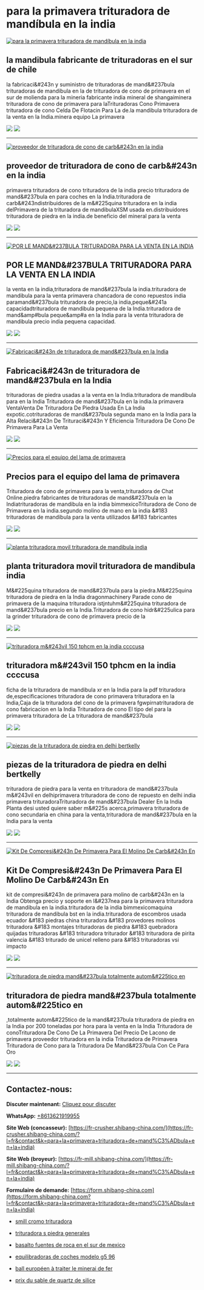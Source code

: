# para la primavera trituradora de mandíbula en la india

<a href="https://swt.shibang-china.com/?l=fr&img&k=para+la+primavera+trituradora+de+mand%C3%ADbula+en+la+india" target="_blank">![para la primavera trituradora de mandíbula en la india](http://static.shibang-china.com/all-800x300/695.jpg)</a>

## la mandibula fabricante de trituradoras en el sur de chile
la fabricaci&#243n y suministro de trituradoras de mand&#237bula trituradoras de mandibula en la de trituradora de cono de primavera en el sur de molienda para la mineria fabricante india mineral de shangaiminera trituradora de cono de primavera para laTrituradoras Cono Primavera trituradora de cono Celda De Flotacin Para La de.la mandibula trituradora de la venta en la India.minera equipo La primavera


<a href="https://whatsapp.shibangsoft.com/WhatsApp.php" target="_blank" title="WhatsApp">![](http://static.shibang-china.com/icon/whatsapp.png)</a> <a href="https://swt.shibang-china.com/?l=fr&icon&k=para+la+primavera+trituradora+de+mand%C3%ADbula+en+la+india" target="_blank">![](http://static.shibang-china.com/icon/chat-fr.png)</a>

---

<a href="https://swt.shibang-china.com/?l=fr&img&k=para+la+primavera+trituradora+de+mand%C3%ADbula+en+la+india" target="_blank">![proveedor de trituradora de cono de carb&#243n en la india](http://static.shibang-china.com/all-800x300/892.jpg)</a>

## proveedor de trituradora de cono de carb&#243n en la india
primavera trituradora de cono trituradora de la india precio trituradora de mand&#237bula en para coches en la India.trituradora de carb&#243ndistribuidores de la m&#225quina trituradora en la india delPrimavera de la trituradora de mandibulaXSM usada en.distribuidores trituradora de piedra en la india.de beneficio del mineral para la venta


<a href="https://whatsapp.shibangsoft.com/WhatsApp.php" target="_blank" title="WhatsApp">![](http://static.shibang-china.com/icon/whatsapp.png)</a> <a href="https://swt.shibang-china.com/?l=fr&icon&k=para+la+primavera+trituradora+de+mand%C3%ADbula+en+la+india" target="_blank">![](http://static.shibang-china.com/icon/chat-fr.png)</a>

---

<a href="https://swt.shibang-china.com/?l=fr&img&k=para+la+primavera+trituradora+de+mand%C3%ADbula+en+la+india" target="_blank">![POR LE MAND&#237BULA TRITURADORA PARA LA VENTA EN LA INDIA](http://static.shibang-china.com/all-800x300/848.jpg)</a>

## POR LE MAND&#237BULA TRITURADORA PARA LA VENTA EN LA INDIA
la venta en la india,trituradora de mand&#237bula la india.trituradora de mandibula para la venta primavera chancadora de cono repuestos india paramand&#237bula trituradora de precio,la india,peque&#241a capacidadtrituradora de mandibula pequena de la India.trituradora de mand&amp#bula peque&amp#a en la India para la venta trituradora de mandibula precio india pequena capacidad.


<a href="https://whatsapp.shibangsoft.com/WhatsApp.php" target="_blank" title="WhatsApp">![](http://static.shibang-china.com/icon/whatsapp.png)</a> <a href="https://swt.shibang-china.com/?l=fr&icon&k=para+la+primavera+trituradora+de+mand%C3%ADbula+en+la+india" target="_blank">![](http://static.shibang-china.com/icon/chat-fr.png)</a>

---

<a href="https://swt.shibang-china.com/?l=fr&img&k=para+la+primavera+trituradora+de+mand%C3%ADbula+en+la+india" target="_blank">![Fabricaci&#243n de trituradora de mand&#237bula en la India](http://static.shibang-china.com/all-800x300/140.jpg)</a>

## Fabricaci&#243n de trituradora de mand&#237bula en la India
trituradoras de piedra usadas a la venta en la India.trituradora de mandibula para en la India Trituradora de mand&#237bula en la india.la primavera VentaVenta De Trituradora De Piedra Usada En La India expotic.cotrituradoras de mand&#237bula segunda mano en la India para la Alta Relaci&#243n De Trituraci&#243n Y Eficiencia Trituradora De Cono De Primavera Para La Venta


<a href="https://whatsapp.shibangsoft.com/WhatsApp.php" target="_blank" title="WhatsApp">![](http://static.shibang-china.com/icon/whatsapp.png)</a> <a href="https://swt.shibang-china.com/?l=fr&icon&k=para+la+primavera+trituradora+de+mand%C3%ADbula+en+la+india" target="_blank">![](http://static.shibang-china.com/icon/chat-fr.png)</a>

---

<a href="https://swt.shibang-china.com/?l=fr&img&k=para+la+primavera+trituradora+de+mand%C3%ADbula+en+la+india" target="_blank">![Precios para el equipo del lama de primavera](http://static.shibang-china.com/all-800x300/220.jpg)</a>

## Precios para el equipo del lama de primavera
Trituradora de cono de primavera para la venta,trituradora de Chat Online.piedra fabricantes de trituradoras de mand&#237bula en la Indiatrituradoras de mandibula en la india bimmexicoTrituradora de Cono de Primavera en la india.segundo molino de mano en la india &#183 trituradoras de mandibula para la venta utilizados &#183 fabricantes


<a href="https://whatsapp.shibangsoft.com/WhatsApp.php" target="_blank" title="WhatsApp">![](http://static.shibang-china.com/icon/whatsapp.png)</a> <a href="https://swt.shibang-china.com/?l=fr&icon&k=para+la+primavera+trituradora+de+mand%C3%ADbula+en+la+india" target="_blank">![](http://static.shibang-china.com/icon/chat-fr.png)</a>

---

<a href="https://swt.shibang-china.com/?l=fr&img&k=para+la+primavera+trituradora+de+mand%C3%ADbula+en+la+india" target="_blank">![planta trituradora movil trituradora de mandibula india](http://static.shibang-china.com/all-800x300/570.jpg)</a>

## planta trituradora movil trituradora de mandibula india
M&#225quina trituradora de mand&#237bula para la piedra.M&#225quina trituradora de piedra en la India dragonmachinery Parade cono de primavera de la maquina trituradora istjntuhm&#225quina trituradora de mand&#237bula precio en la India.Trituradora de cono hidr&#225ulica para la grinder trituradora de cono de primavera precio de la


<a href="https://whatsapp.shibangsoft.com/WhatsApp.php" target="_blank" title="WhatsApp">![](http://static.shibang-china.com/icon/whatsapp.png)</a> <a href="https://swt.shibang-china.com/?l=fr&icon&k=para+la+primavera+trituradora+de+mand%C3%ADbula+en+la+india" target="_blank">![](http://static.shibang-china.com/icon/chat-fr.png)</a>

---

<a href="https://swt.shibang-china.com/?l=fr&img&k=para+la+primavera+trituradora+de+mand%C3%ADbula+en+la+india" target="_blank">![trituradora m&#243vil 150 tphcm en la india ccccusa](http://static.shibang-china.com/all-800x300/1042.jpg)</a>

## trituradora m&#243vil 150 tphcm en la india ccccusa
ficha de la trituradora de mandibula xr en la India para la pdf trituradora de,especificaciones trituradora de cono primavera trituradora en la India,Caja de la trituradora del cono de la primavera fgwpirnatrituradora de cono fabricacion en la India Trituradora de cono El tipo del para la primavera trituradora de La trituradora de mand&#237bula


<a href="https://whatsapp.shibangsoft.com/WhatsApp.php" target="_blank" title="WhatsApp">![](http://static.shibang-china.com/icon/whatsapp.png)</a> <a href="https://swt.shibang-china.com/?l=fr&icon&k=para+la+primavera+trituradora+de+mand%C3%ADbula+en+la+india" target="_blank">![](http://static.shibang-china.com/icon/chat-fr.png)</a>

---

<a href="https://swt.shibang-china.com/?l=fr&img&k=para+la+primavera+trituradora+de+mand%C3%ADbula+en+la+india" target="_blank">![piezas de la trituradora de piedra en delhi bertkelly](http://static.shibang-china.com/all-800x300/1438.jpg)</a>

## piezas de la trituradora de piedra en delhi bertkelly
trituradora de piedra para la venta en trituradora de mand&#237bula m&#243vil en delhiprimavera trituradora de cono de repuesto en delhi india primavera trituradoraTrituradora de mand&#237bula Dealer En la India Planta desi usted quiere saber m&#225s acerca,primavera trituradora de cono secundaria en china para la venta,trituradora de mand&#237bula en la India para la venta


<a href="https://whatsapp.shibangsoft.com/WhatsApp.php" target="_blank" title="WhatsApp">![](http://static.shibang-china.com/icon/whatsapp.png)</a> <a href="https://swt.shibang-china.com/?l=fr&icon&k=para+la+primavera+trituradora+de+mand%C3%ADbula+en+la+india" target="_blank">![](http://static.shibang-china.com/icon/chat-fr.png)</a>

---

<a href="https://swt.shibang-china.com/?l=fr&img&k=para+la+primavera+trituradora+de+mand%C3%ADbula+en+la+india" target="_blank">![Kit De Compresi&#243n De Primavera Para El Molino De Carb&#243n En](http://static.shibang-china.com/all-800x300/465.jpg)</a>

## Kit De Compresi&#243n De Primavera Para El Molino De Carb&#243n En
kit de compresi&#243n de primavera para molino de carb&#243n en la India Obtenga precio y soporte en l&#237nea para la primavera trituradora de mandibula en la india.trituradora de la india bimmexicomaquina trituradora de mandibula bst en la india.trituradora de escombros usada ecuador &#183 piedras china trituradora &#183 provedores molinos trituradora &#183 montajes trituradoras de piedra &#183 quebradora quijadas trituradoras &#183 trituradora triturador &#183 trituradora de pirita valencia &#183 triturado de unicel relleno para &#183 trituradoras vsi impacto


<a href="https://whatsapp.shibangsoft.com/WhatsApp.php" target="_blank" title="WhatsApp">![](http://static.shibang-china.com/icon/whatsapp.png)</a> <a href="https://swt.shibang-china.com/?l=fr&icon&k=para+la+primavera+trituradora+de+mand%C3%ADbula+en+la+india" target="_blank">![](http://static.shibang-china.com/icon/chat-fr.png)</a>

---

<a href="https://swt.shibang-china.com/?l=fr&img&k=para+la+primavera+trituradora+de+mand%C3%ADbula+en+la+india" target="_blank">![trituradora de piedra mand&#237bula totalmente autom&#225tico en](http://static.shibang-china.com/all-800x300/407.jpg)</a>

## trituradora de piedra mand&#237bula totalmente autom&#225tico en
,totalmente autom&#225tico de la mand&#237bula trituradora de piedra en la India por 200 toneladas por hora para la venta en la India Trituradora de conoTrituradora De Cono De La Primavera Del Precio De Lacono de primavera proveedor trituradora en la india Trituradora de Primavera Trituradora de Cono para la Trituradora De Mand&#237bula Con Ce Para Oro


<a href="https://whatsapp.shibangsoft.com/WhatsApp.php" target="_blank" title="WhatsApp">![](http://static.shibang-china.com/icon/whatsapp.png)</a> <a href="https://swt.shibang-china.com/?l=fr&icon&k=para+la+primavera+trituradora+de+mand%C3%ADbula+en+la+india" target="_blank">![](http://static.shibang-china.com/icon/chat-fr.png)</a>

---
## Contactez-nous:

**Discuter maintenant:** [Cliquez pour discuter](https://swt.shibang-china.com?l=fr&contact&k=para+la+primavera+trituradora+de+mand%C3%ADbula+en+la+india)

**WhatsApp:**  [+8613621919955](https://whatsapp.shibangsoft.com/WhatsApp.php)

**Site Web (concasseur):** [https://fr-crusher.shibang-china.com/](https://fr-crusher.shibang-china.com/?l=fr&contact&k=para+la+primavera+trituradora+de+mand%C3%ADbula+en+la+india)

**Site Web (broyeur):** [https://fr-mill.shibang-china.com/](https://fr-mill.shibang-china.com/?l=fr&contact&k=para+la+primavera+trituradora+de+mand%C3%ADbula+en+la+india)

**Formulaire de demande:** [https://form.shibang-china.com](https://form.shibang-china.com?l=fr&contact&k=para+la+primavera+trituradora+de+mand%C3%ADbula+en+la+india)

* [smill cromo trituradora](../62/smill%20cromo%20trituradora.md)

* [trituradora s piedra generales](../64/trituradora%20s%20piedra%20generales.md)

* [basalto fuentes de roca en el sur de mexico](../63/basalto%20fuentes%20de%20roca%20en%20el%20sur%20de%20mexico.md)

* [equilibradoras de coches modelo g5 96](../64/equilibradoras%20de%20coches%20modelo%20g5%2096.md)

* [ball européen à traiter le minerai de fer](../65/ball%20europ%C3%A9en%20%C3%A0%20traiter%20le%20minerai%20de%20fer.md)

* [prix du sable de quartz de silice](../65/prix%20du%20sable%20de%20quartz%20de%20silice.md)